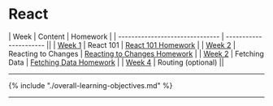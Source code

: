 # React

| Week | Content | Homework |
| ------------------------------- | ---------------------- ||
| [Week 1](./week-1/lesson.md) | React 101 | [React 101 Homework](./week-1/lesson.md#homework) |
| [Week 2](./week-2/lesson.md) | Reacting to Changes | [Reacting to Changes Homework](./week-2/lesson.md#homework) |
| [Week 2](./week-3/lesson.md) | Fetching Data | [Fetching Data Homework](./week-3/lesson.md#homework) |
| [Week 4](./week-4/lesson.md) | Routing (optional) ||

---

{% include "./overall-learning-objectives.md" %}

---
